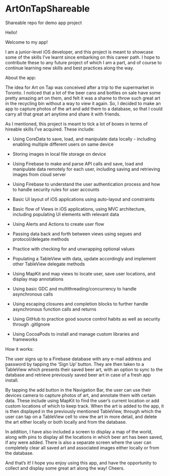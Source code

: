 # ArtOnTapShareable
Shareable repo for demo app project

Hello!

Welcome to my app!

I am a junior-level iOS developer, and this project is meant to showcase some of the skills I’ve learnt since embarking on this career path. I hope to contribute these to any future project of which I am a part, and of course to continue learning new skills and best practices along the way.

About the app:

The idea for Art on Tap was conceived after a trip to the supermarket in Toronto. I noticed that a lot of the beer cans and bottles on sale have some pretty amazing art on them, and felt it was a shame to throw such great art in the recycling bin without a way to view it again. So, I decided to make an app to capture photos of the art and add them to a database, so that I could carry all that great art anytime and share it with friends.

As I mentioned, this project is meant to tick a lot of boxes in terms of hireable skills I’ve acquired. These include:

- Using CoreData to save, load, and manipulate data locally - including enabling multiple different users on same device

- Storing images in local file storage on device

- Using Firebase to make and parse API calls and save, load and manipulate data remotely for each user, including saving and retrieving images from cloud server

- Using Firebase to understand the user authentication process and how to handle security rules for user accounts

- Basic UI layout of iOS applications using auto-layout and constraints

- Basic flow of Views in iOS applications, using MVC architecture, including populating UI elements with relevant data

- Using Alerts and Actions to create user flow

- Passing data back and forth between views using segues and protocol/delegate methods

- Practice with checking for and unwrapping optional values

- Populating a TableView with data, update accordingly and implement other TableView delegate methods

- Using MapKit and map views to locate user, save user locations, and display map annotations

- Using basic GDC and multithreading/concurrency to handle asynchronous calls

- Using escaping closures and completion blocks to further handle asynchronous function calls and returns

- Using GitHub to practice good source control habits as well as security through .gitIgnore

- Using CocoaPods to install and manage custom libraries and frameworks

How it works:

The user signs up to a Firebase database with any e-mail address and password by tapping the ‘Sign Up’ button. They are then taken to a TableView which presents their saved beer art, with an option to sync to the database and retrieve previously saved beer art in case of a fresh app install.

By tapping the add button in the Navigation Bar, the user can use their devices camera to capture photos of art, and annotate them with certain data. These include using MapKit to find the user’s current location or add custom locations of which to keep track. When the art is added to the app, it is then displayed in the previously mentioned TableView, through which the user can tap on a TableView cell to view the art in more detail, and delete the art either locally or both locally and from the database.

In addition, I have also included a screen to display a map of the world, along with pins to display all the locations in which beer art has been saved, if any were added. There is also a separate screen where the user can completely clear all saved art and associated images either locally or from the database.

And that’s it! I hope you enjoy using this app, and have the opportunity to collect and display some great art along the way! Cheers.
